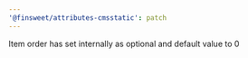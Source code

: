 ```yaml
---
'@finsweet/attributes-cmsstatic': patch
---
```


Item order has set internally as optional and default value to 0
